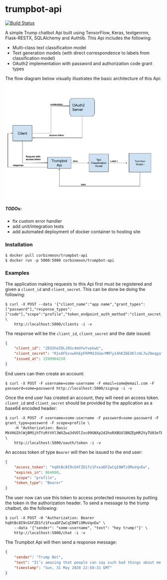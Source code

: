 # trumpbot-api

[![Build Status](https://travis-ci.org/CorbinMoon/trumpbot-api.svg?branch=master)](https://travis-ci.org/CorbinMoon/trumpbot-api)

A simple Trump chatbot Api built using TensorFlow, Keras, textgenrnn, Flask-RESTX, SQLAlchemy and Authlib.
This Api includes the following:
- Multi-class text classification model
- Text generation models (with direct correspondence to labels from classification model)
- OAuth2 implementation with password and authorization code grant types

The flow diagram below visually illustrates the basic architecture of this Api:
![alt text](api-flow-diagram.png)

##### TODOs:
- fix custom error handler
- add unit/integration tests
- add automated deployment of docker container to hosting site

### Installation

```shell script
$ docker pull corbinmoon/trumpbot-api
$ docker run -p 5000:5000 corbinmoon/trumpbot-api
```

### Examples

The application making requests to this Api first must be registered and given a `client_id` and `client_secret`.
This can be done be doing the following:
```shell script
$ curl -X POST --data '{"client_name":"app name","grant_types":["password"],"response_types":["code"],"scope":"profile","token_endpoint_auth_method":"client_secret_basic"}' \
    http://localhost:5000/clients -i -v
```
The response will be the `client_id`, `client_secret` and the date issued:
```json
{
    "client_id": "2EGSheZ0LJ8Sc4mUYwYvpkwU",
    "client_secret": "R1sOF5zvwhhEpFRPMdJGGerMM7y14hKZ8EXKlcHL7wJ0eqga",
    "issued_at": 1590964258
}
```
End users can then create an account:
```shell script
$ curl -X POST -F username=some-username -F email=some@email.com -F password=some=password http://localhost:5000/signup -i -v
```
Once the end user has created an account, they will need an access token. `client_id` and `client_secret` should be provided by the application as a base64 encoded header:
```shell script
$ curl -X POST -F username=some-username -F password=some-password -F grant_type=password -F scope=profile \
    -H "Authorization: Basic MkVHU2hlWjBMSjhTYzRtVVl3WXZwa3dVOlIxc09GNXp2d2hoRXBGUlBNZEpHR2VyTU03eTE0aEtaOEVYS2xjSEw3d0owZXFnYQ==" \
    http://localhost:5000/oauth/token -i -v
```
An access token of type `Bearer` will then be issued to the end user:
```json
{
    "access_token": "hq0tBc8I9cGXFZD1fz1FxxaDFZwCqI0WTiOMuVqnEw",
    "expires_in": 864000,
    "scope": "profile",
    "token_type": "Bearer"
}
```
The user now can use this token to access protected resources by putting the token in the authorization header. To send a message to the trump chatbot, do the following:
```shell script
$ curl -X POST -H "Authorization: Bearer hq0tBc8I9cGXFZD1fz1FxxaDFZwCqI0WTiOMuVqnEw" \
    --data '{"sender": "some-username", "text": "hey trump!"}' \
    http://localhost:5000/chat -i -v
```
The Trumpbot Api will then send a response message:
```json
{
    "sender": "Trump Bot",
    "text": "It’s amazing that people can say such bad things about me but if I say bad things about them, it becomes a national incident.",
    "timestamp": "Sun, 31 May 2020 22:50:31 GMT"
}
```
